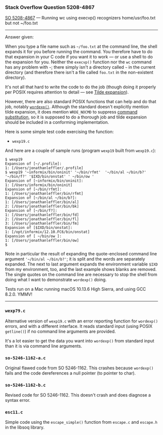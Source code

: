 ### Stack Overflow Question 5208-4867

[SO 5208-4867](https://stackoverflow.com/q/52084867) &mdash;
Running wc using execvp() recognizers home/usr/foo.txt but not ~/foo.txt

<hr>

Answer given:

When you type a file name such as `~/foo.txt` at the command line, the
shell expands it for you before running the command.
You therefore have to do that expansion in your C code if you want it to
work — or use a shell to do the expansion for you.
Neither the `execvp()` function nor the `wc` command has any problem
with `~`; there simply isn't a directory called `~` in the current
directory (and therefore there isn't a file called `foo.txt` in the
non-existent directory).

It's not all that hard to write the code to do the job (though doing it
properly per POSIX requires attention to detail — see [Tilde
expansion](http://pubs.opengroup.org/onlinepubs/9699919799/utilities/V3_chap02.html#tag_18_06_01)).

However, there are also standard POSIX functions that can help and do
that job, notably
[`wordexp()`](http://pubs.opengroup.org/onlinepubs/9699919799/functions/wordexp.html).
Although the standard doesn't explicitly mention tilde expansion, it
does mention `WRDE_NOCMD` to suppress [command
substitution](http://pubs.opengroup.org/onlinepubs/9699919799/utilities/V3_chap02.html#tag_18_06_03),
so it is supposed to do a thorough job and tilde expansion should be
included in a conforming implementation.

Here is some simple test code exercising the function:

* `wexp19.c`

And here are a couple of sample runs (program `wexp19` built from
`wexp19.c`):

    $ wexp19
    Expansion of [~/.profile]:
    1: [/Users/jonathanleffler/.profile]
    $ wexp19 '~informix/bin/oninit' '~/bin/rfmt'  '~/bin/al ~/bin/b?' '~/bin/f?' '$IXD/bin/onstat' ' ~/bin/ow '
    Expansion of [~informix/bin/oninit]:
    1: [/Users/informix/bin/oninit]
    Expansion of [~/bin/rfmt]:
    1: [/Users/jonathanleffler/bin/rfmt]
    Expansion of [~/bin/al ~/bin/b?]:
    1: [/Users/jonathanleffler/bin/al]
    2: [/Users/jonathanleffler/bin/bk]
    Expansion of [~/bin/f?]:
    1: [/Users/jonathanleffler/bin/fd]
    2: [/Users/jonathanleffler/bin/fl]
    3: [/Users/jonathanleffler/bin/fm]
    Expansion of [$IXD/bin/onstat]:
    1: [/opt/informix/12.10.FC6/bin/onstat]
    Expansion of [ ~/bin/ow ]:
    1: [/Users/jonathanleffler/bin/ow]
    $

Note in particular the result of expanding the quote-enclosed command
line argument `'~/bin/al ~/bin/b?'`; it is split and the words are
separately expanded.
The next to last argument expands the environment variable `$IXD` from
my environment, too, and the last example shows blanks are removed.
The single quotes on the command line are necessary to stop the shell
from doing what I want to demonstrate `wordexp()` doing.

Tests run on a Mac running macOS 10.13.6 High Sierra, and using GCC 8.2.0.  YMMV!

<hr>

### `wexp79.c`

Alternative version of `wexp19.c` with an error reporting function for
`wordexp()` errors, and with a different interface.
It reads standard input (using POSIX `getline()`) if no command line
arguments are provided.

It's a lot easier to get the data you want into `wordexp()` from
standard input than it is via command line arguments.

### `so-5246-1162-a.c`

Original flawed code from SO 5246-1162.
This crashes because `wordexp()` fails and the code dereferences a null
pointer (to pointer to char).

### `so-5246-1162-b.c`

Revised code for SO 5246-1162.
This doesn't crash and does diagnose a syntax error.

### `esc11.c`

Simple code using the `escape_simple()` function from `escape.c` and
`escape.h` in the libsoq library.


